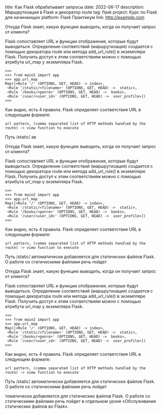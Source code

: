 ﻿title: Как Flask обрабатывает запросы
date: 2022-06-17
description: Маршрутизация в Flask и декоратор route
tag: flask
project: Курс по Flask для начинающих
platform: Flask Практикум
link: http://example.com

Откуда Flask знает, какую функцию выводить, когда он получает запрос от клиента?

Flask сопоставляет URL и функции отображения, которые будут выводиться. Определение соответствий (маршрутизация) создается с помощью декоратора route или метода add_url_rule() в экземпляре Flask. Получить доступ к этим соответствиям можно с помощью атрибута url_map у экземпляра Flask.

	>>>
	>>> from main2 import app
	>>> app.url_map
	Map([<Rule '/' (OPTIONS, GET, HEAD) -> index>,
	 <Rule '/static/<filename>' (OPTIONS, GET, HEAD) ->  static>,
	 <Rule '/books/<genre>' (OPTIONS, GET, HEAD) ->  books>,
	 <Rule '/user/<user_id>' (OPTIONS, GET, HEAD) ->  user_profile>])
	>>>

Как видно, есть 4 правила. Flask определяет соответствия URL в следующем формате:

	url pattern, (comma separated list of HTTP methods handled by the route) -> view function to execute

Путь /static/<filename> ав

Откуда Flask знает, какую функцию выводить, когда он получает запрос от клиента?

Flask сопоставляет URL и функции отображения, которые будут выводиться. Определение соответствий (маршрутизация) создается с помощью декоратора route или метода add_url_rule() в экземпляре Flask. Получить доступ к этим соответствиям можно с помощью атрибута url_map у экземпляра Flask.

	>>>
	>>> from main2 import app
	>>> app.url_map
	Map([<Rule '/' (OPTIONS, GET, HEAD) -> index>,
	 <Rule '/static/<filename>' (OPTIONS, GET, HEAD) ->  static>,
	 <Rule '/books/<genre>' (OPTIONS, GET, HEAD) ->  books>,
	 <Rule '/user/<user_id>' (OPTIONS, GET, HEAD) ->  user_profile>])
	>>>

Как видно, есть 4 правила. Flask определяет соответствия URL в следующем формате:

	url pattern, (comma separated list of HTTP methods handled by the route) -> view function to execute

Путь /static/<filename> автоматически добавляется для статических файлов Flask. О работе со статическими файлами речь пойдет

Откуда Flask знает, какую функцию выводить, когда он получает запрос от клиента?

Flask сопоставляет URL и функции отображения, которые будут выводиться. Определение соответствий (маршрутизация) создается с помощью декоратора route или метода add_url_rule() в экземпляре Flask. Получить доступ к этим соответствиям можно с помощью атрибута url_map у экземпляра Flask.

	>>>
	>>> from main2 import app
	>>> app.url_map
	Map([<Rule '/' (OPTIONS, GET, HEAD) -> index>,
	 <Rule '/static/<filename>' (OPTIONS, GET, HEAD) ->  static>,
	 <Rule '/books/<genre>' (OPTIONS, GET, HEAD) ->  books>,
	 <Rule '/user/<user_id>' (OPTIONS, GET, HEAD) ->  user_profile>])
	>>>

Как видно, есть 4 правила. Flask определяет соответствия URL в следующем формате:

	url pattern, (comma separated list of HTTP methods handled by the route) -> view function to execute

Путь /static/<filename> автоматически добавляется для статических файлов Flask. О работе со статическими файлами речь пойдет


томатически добавляется для статических файлов Flask. О работе со статическими файлами речь пойдет в отдельном уроке «Обслуживание статических файлов во Flask».